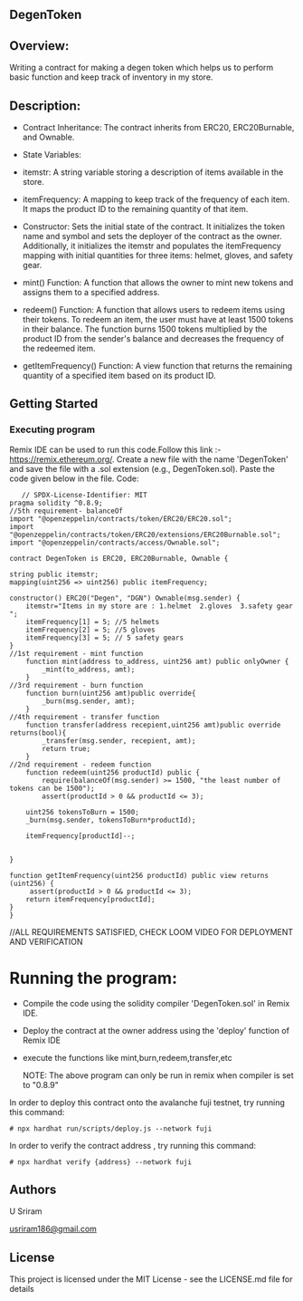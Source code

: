 ## DegenToken

## Overview:
Writing a contract for making a degen token which helps us to perform basic function and keep track of inventory in my store.

## Description:
- Contract Inheritance: The contract inherits from ERC20, ERC20Burnable, and Ownable.

- State Variables:

- itemstr: A string variable storing a description of items available in the store.
- itemFrequency: A mapping to keep track of the frequency of each item. It maps the product ID to the remaining quantity of that item.
- Constructor: Sets the initial state of the contract. It initializes the token name and symbol and sets the deployer of the contract as the owner. Additionally, it initializes the itemstr and populates the itemFrequency mapping with initial quantities for three items: helmet, gloves, and safety gear.

- mint() Function: A function that allows the owner to mint new tokens and assigns them to a specified address.

- redeem() Function: A function that allows users to redeem items using their tokens. To redeem an item, the user must have at least 1500 tokens in their balance. The function burns 1500 tokens multiplied by the product ID from the sender's balance and decreases the frequency of the redeemed item.

- getItemFrequency() Function: A view function that returns the remaining quantity of a specified item based on its product ID.

## Getting Started

### Executing program
Remix IDE can be used to run this code.Follow this link :- https://remix.ethereum.org/.
Create a new file with the name 'DegenToken' and save the file with a .sol extension (e.g., DegenToken.sol). Paste the code given below in the file.
Code: 

       // SPDX-License-Identifier: MIT
    pragma solidity ^0.8.9;
    //5th requirement- balanceOf
    import "@openzeppelin/contracts/token/ERC20/ERC20.sol";
    import "@openzeppelin/contracts/token/ERC20/extensions/ERC20Burnable.sol";
    import "@openzeppelin/contracts/access/Ownable.sol";
    
    contract DegenToken is ERC20, ERC20Burnable, Ownable {
    
    string public itemstr;
    mapping(uint256 => uint256) public itemFrequency; 
    
    constructor() ERC20("Degen", "DGN") Ownable(msg.sender) {
        itemstr="Items in my store are : 1.helmet  2.gloves  3.safety gear ";
        itemFrequency[1] = 5; //5 helmets
        itemFrequency[2] = 5; //5 gloves
        itemFrequency[3] = 5; // 5 safety gears
    }
    //1st requirement - mint function
        function mint(address to_address, uint256 amt) public onlyOwner {
            _mint(to_address, amt);
        }
    //3rd requirement - burn function 
        function burn(uint256 amt)public override{
            _burn(msg.sender, amt);
        }
    //4th requirement - transfer function
        function transfer(address recepient,uint256 amt)public override returns(bool){
            _transfer(msg.sender, recepient, amt);
            return true;
        }
    //2nd requirement - redeem function 
        function redeem(uint256 productId) public {
            require(balanceOf(msg.sender) >= 1500, "the least number of tokens can be 1500");
            assert(productId > 0 && productId <= 3); 
    
        uint256 tokensToBurn = 1500;
        _burn(msg.sender, tokensToBurn*productId);
    
        itemFrequency[productId]--;
    
    
    }
    
    function getItemFrequency(uint256 productId) public view returns (uint256) {
         assert(productId > 0 && productId <= 3); 
        return itemFrequency[productId];
    }
    }

//ALL REQUIREMENTS SATISFIED, CHECK LOOM VIDEO FOR DEPLOYMENT AND VERIFICATION



# Running the program:
- Compile the code using the solidity compiler 'DegenToken.sol' in Remix IDE.
- Deploy the contract at the owner address using the 'deploy' function of Remix IDE
- execute the functions like mint,burn,redeem,transfer,etc

  NOTE: The above program can only be run in remix when compiler is set to "0.8.9" 

In order to deploy this contract onto the avalanche fuji testnet, try running this command:

    # npx hardhat run/scripts/deploy.js --network fuji

In order to verify the contract address , try running this command:

    # npx hardhat verify {address} --network fuji

## Authors

U Sriram

usriram186@gmail.com


## License

This project is licensed under the MIT License - see the LICENSE.md file for details
